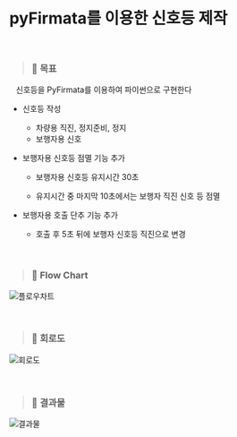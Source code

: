 pyFirmata를 이용한 신호등 제작
=============

&nbsp;&nbsp; 
>### 📌 **목표**

&nbsp;&nbsp; 신호등을 PyFirmata를 이용하여 파이썬으로 구현한다

* 신호등 작성

  - 차량용 직진, 정지준비, 정지 
  
  - 보행자용 신호 

* 보행자용 신호등 점멸 기능 추가
  
  - 보행자용 신호등 유지시간 30초 
  
  - 유지시간 중 마지막 10초에서는 보행자 직진 신호 등 점멸 


* 보행자용 호출 단추 기능 추가

  - 호출 후 5초 뒤에 보행자 신호등 직진으로 변경

&nbsp;&nbsp;  
>### 📌 **Flow Chart**

![플로우차트](https://user-images.githubusercontent.com/52990642/72199696-d4466f00-3482-11ea-920a-949c6d1ae977.png)

&nbsp;&nbsp;
>### 📌 **회로도**

![회로도](https://user-images.githubusercontent.com/52990642/72199699-e9230280-3482-11ea-8a51-bd1a2a9e25a1.png)

&nbsp;&nbsp;
>### 📌 **결과물**

![결과물](https://user-images.githubusercontent.com/52990642/72199712-ffc95980-3482-11ea-85c2-7cef100d7966.png)

